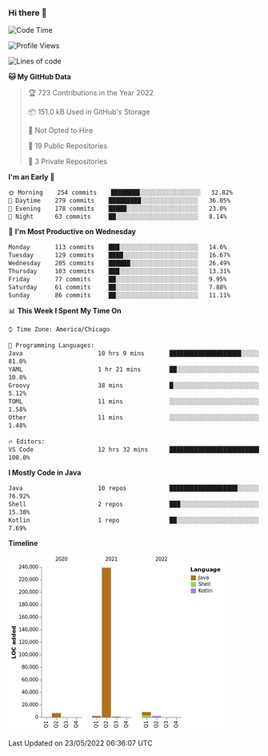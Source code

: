 ### Hi there 👋


<!--START_SECTION:waka-->
![Code Time](http://img.shields.io/badge/Code%20Time-0%20secs-blue)

![Profile Views](http://img.shields.io/badge/Profile%20Views-0-blue)

![Lines of code](https://img.shields.io/badge/From%20Hello%20World%20I%27ve%20Written-259%20Thousand%20lines%20of%20code-blue)

**🐱 My GitHub Data** 

> 🏆 723 Contributions in the Year 2022
 > 
> 📦 151.0 kB Used in GitHub's Storage 
 > 
> 🚫 Not Opted to Hire
 > 
> 📜 19 Public Repositories 
 > 
> 🔑 3 Private Repositories  
 > 
**I'm an Early 🐤** 

```text
🌞 Morning    254 commits    ████████░░░░░░░░░░░░░░░░░   32.82% 
🌆 Daytime    279 commits    █████████░░░░░░░░░░░░░░░░   36.05% 
🌃 Evening    178 commits    █████░░░░░░░░░░░░░░░░░░░░   23.0% 
🌙 Night      63 commits     ██░░░░░░░░░░░░░░░░░░░░░░░   8.14%

```
📅 **I'm Most Productive on Wednesday** 

```text
Monday       113 commits    ███░░░░░░░░░░░░░░░░░░░░░░   14.6% 
Tuesday      129 commits    ████░░░░░░░░░░░░░░░░░░░░░   16.67% 
Wednesday    205 commits    ██████░░░░░░░░░░░░░░░░░░░   26.49% 
Thursday     103 commits    ███░░░░░░░░░░░░░░░░░░░░░░   13.31% 
Friday       77 commits     ██░░░░░░░░░░░░░░░░░░░░░░░   9.95% 
Saturday     61 commits     ██░░░░░░░░░░░░░░░░░░░░░░░   7.88% 
Sunday       86 commits     ██░░░░░░░░░░░░░░░░░░░░░░░   11.11%

```


📊 **This Week I Spent My Time On** 

```text
⌚︎ Time Zone: America/Chicago

💬 Programming Languages: 
Java                     10 hrs 9 mins       ████████████████████░░░░░   81.0% 
YAML                     1 hr 21 mins        ██░░░░░░░░░░░░░░░░░░░░░░░   10.8% 
Groovy                   38 mins             █░░░░░░░░░░░░░░░░░░░░░░░░   5.12% 
TOML                     11 mins             ░░░░░░░░░░░░░░░░░░░░░░░░░   1.58% 
Other                    11 mins             ░░░░░░░░░░░░░░░░░░░░░░░░░   1.48%

🔥 Editors: 
VS Code                  12 hrs 32 mins      █████████████████████████   100.0%

```

**I Mostly Code in Java** 

```text
Java                     10 repos            ███████████████████░░░░░░   76.92% 
Shell                    2 repos             ███░░░░░░░░░░░░░░░░░░░░░░   15.38% 
Kotlin                   1 repo              ██░░░░░░░░░░░░░░░░░░░░░░░   7.69%

```


**Timeline**

![Chart not found](https://raw.githubusercontent.com/powercasgamer/powercasgamer/master/charts/bar_graph.png) 


 Last Updated on 23/05/2022 06:36:07 UTC
<!--END_SECTION:waka-->
